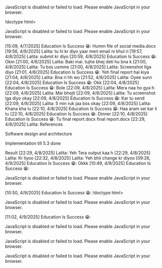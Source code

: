 <!doctype html>
<html class="light" lang="en">
<head>
        <script>
          function displayFallbackMessage() {
            const fallbackMessage = window.document.getElementById('fallback-message');
            if (fallbackMessage) fallbackMessage.style.display = 'block';
          }
        </script>
      
  <meta charset="utf-8">
  <meta content="same-origin" name="referrer">
  <meta content="width=device-width, initial-scale=1" name="viewport">
  <meta content="824177173811-diokqlgdvpmrfjaqv7149lb8d7b2mh5s.apps.googleusercontent.com" name="google-signin-client_id">
  <meta content="v496-2-prod" name="thunkable-frontend-version">
  <link href="https://fonts.googleapis.com/css?family=Source+Sans+Pro:300,400,600,700" rel="stylesheet">
  <link href="https://fonts.googleapis.com/css2?family=Abril+Fatface&family=Barlow&family=Bitter&family=Caladea&family=Lato&family=Merriweather&family=Montserrat&family=Nunito&family=Open+Sans&family=Oswald&family=PT+Sans&family=Pacifico&family=Playfair+Display&family=Poppins&family=Raleway&family=Roboto&family=Roboto+Condensed&family=Rokkitt&family=Slabo+27px&family=Ubuntu&display=swap:400,700" rel="stylesheet">
  <link href="https://fonts.googleapis.com/css2?family=DM+Sans:ital,opsz,wght@0,9..40,100..1000;1,9..40,100..1000&display=swap" rel="stylesheet">
  <link href="/fonts.css" rel="stylesheet" type="text/css">
  <script async defer  src="https://accounts.google.com/gsi/client?hl=en" onerror="displayFallbackMessage()"></script>
  <!-- Added for Google sheets picker -->
  <script async defer  src="https://apis.google.com/js/api.js" onerror="displayFallbackMessage()"></script>
  <script async  src="//rum-static.pingdom.net/pa-600721daf4ca1e0011000275.js" onerror="displayFallbackMessage()"></script>
  <!-- if you need to update the blockly related files, please purge cache in Cloudflare. -->
  <script  src="/lib/blockly/blockly_compressed.js?v=10.3.0" onerror="displayFallbackMessage()"></script>
  <script  src="/lib/blockly/blocks_compressed.js?v=10.3.0" onerror="displayFallbackMessage()"></script>
  <script  src="/lib/blockly/javascript_compressed.js?v=10.3.0" onerror="displayFallbackMessage()"></script>
  <script  src="/lib/blockly/msg/en.js?v=10.3.0" onerror="displayFallbackMessage()"></script>
  <script  src="/lib/blockly/zoom-to-fit.js" onerror="displayFallbackMessage()"></script>
  <script  src="/lib/blockly/workspace-minimap.js" onerror="displayFallbackMessage()"></script>
  <script id="src-tag-ref">
    HTMLCollection.prototype.forEach = Array.prototype.forEach;
    NodeList.prototype.forEach = Array.prototype.forEach;
  </script>
  <script async id="stripe-js"  src="https://js.stripe.com/v3/" onerror="displayFallbackMessage()"></script>
  <!--<script  src="lib/blockly/components.js" onerror="displayFallbackMessage()"></script>-->
  <link href="/favicon.png" rel="icon" type="image/png">
  <script type="text/javascript">
    window.env = {
      BUGSNAG_FRONTEND_API_KEY: 'd8bd808cadc3d45d039c1714ea1c41ad',
      PROJECT_SAVING_INTERVAL: '8000',
    };
  </script>

  <title>Thunkable</title>
  <script type="module" crossorigin  src="/assets/index-DC2JaOvl.js" onerror="displayFallbackMessage()"></script>
  <link rel="stylesheet" crossorigin href="/assets/index-TyStcTvL.css">
</head>
<body>
  <noscript>
    <div id="js-disabled-message">
      <p>JavaScript is disabled or failed to load. Please enable JavaScript in your browser.</p>
    </div>
  </noscript>
  <div id="root">
    <div id="fallback-message" style="display:none;margin:12px;">
      <p>JavaScript is disabled in your browser or there may be an issue loading the application. Please perform a hard reload.</p>
      <p>To perform a hard reload:</p>
      <ul>
        <li>On Windows/Linux: Hold down Ctrl and press F5</li>
        <li>On Mac: Hold down ⌘ Command and ⇧ Shift, then press R</li>
      </ul>
      <p>If you continue to experience the same issue, please visit <a href="https://status.thunkable.com">https://status.thunkable.com</a> for more information.</p>
    </div>
  </div>
  <script async  src="https://cmx6m13m43zh.statuspage.io/embed/script.js" onerror="displayFallbackMessage()"></script>
</body>
</html>
!doctype html>
<html class="light" lang="en">
<head>
        <script>
          function displayFallbackMessage() {
            const fallbackMessage = window.document.getElementById('fallback-message');
            if (fallbackMessage) fallbackMessage.style.display = 'block';
          }
        </script>
      
  <meta charset="utf-8">
  <meta content="same-origin" name="referrer">
  <meta content="width=device-width, initial-scale=1" name="viewport">
  <meta content="824177173811-diokqlgdvpmrfjaqv7149lb8d7b2mh5s.apps.googleusercontent.com" name="google-signin-client_id">
  <meta content="v496-2-prod" name="thunkable-frontend-version">
  <link href="https://fonts.googleapis.com/css?family=Source+Sans+Pro:300,400,600,700" rel="stylesheet">
  <link href="https://fonts.googleapis.com/css2?family=Abril+Fatface&family=Barlow&family=Bitter&family=Caladea&family=Lato&family=Merriweather&family=Montserrat&family=Nunito&family=Open+Sans&family=Oswald&family=PT+Sans&family=Pacifico&family=Playfair+Display&family=Poppins&family=Raleway&family=Roboto&family=Roboto+Condensed&family=Rokkitt&family=Slabo+27px&family=Ubuntu&display=swap:400,700" rel="stylesheet">
  <link href="https://fonts.googleapis.com/css2?family=DM+Sans:ital,opsz,wght@0,9..40,100..1000;1,9..40,100..1000&display=swap" rel="stylesheet">
  <link href="/fonts.css" rel="stylesheet" type="text/css">
  <script async defer  src="https://accounts.google.com/gsi/client?hl=en" onerror="displayFallbackMessage()"></script>
  <!-- Added for Google sheets picker -->
  <script async defer  src="https://apis.google.com/js/api.js" onerror="displayFallbackMessage()"></script>
  <script async  src="//rum-static.pingdom.net/pa-600721daf4ca1e0011000275.js" onerror="displayFallbackMessage()"></script>
  <!-- if you need to update the blockly related files, please purge cache in Cloudflare. -->
  <script  src="/lib/blockly/blockly_compressed.js?v=10.3.0" onerror="displayFallbackMessage()"></script>
  <script  src="/lib/blockly/blocks_compressed.js?v=10.3.0" onerror="displayFallbackMessage()"></script>
  <script  src="/lib/blockly/javascript_compressed.js?v=10.3.0" onerror="displayFallbackMessage()"></script>
  <script  src="/lib/blockly/msg/en.js?v=10.3.0" onerror="displayFallbackMessage()"></script>
  <script  src="/lib/blockly/zoom-to-fit.js" onerror="displayFallbackMessage()"></script>
  <script  src="/lib/blockly/workspace-minimap.js" onerror="displayFallbackMessage()"></script>
  <script id="src-tag-ref">
    HTMLCollection.prototype.forEach = Array.prototype.forEach;
    NodeList.prototype.forEach = Array.prototype.forEach;
  </script>
  <script async id="stripe-js"  src="https://js.stripe.com/v3/" onerror="displayFallbackMessage()"></script>
  <!--<script  src="lib/blockly/components.js" onerror="displayFallbackMessage()"></script>-->
  <link href="/favicon.png" rel="icon" type="image/png">
  <script type="text/javascript">
    window.env = {
      BUGSNAG_FRONTEND_API_KEY: 'd8bd808cadc3d45d039c1714ea1c41ad',
      PROJECT_SAVING_INTERVAL: '8000',
    };
  </script>

  <title>Thunkable</title>
  <script type="module" crossorigin  src="/assets/index-DC2JaOvl.js" onerror="displayFallbackMessage()"></script>
  <link rel="stylesheet" crossorigin href="/assets/index-TyStcTvL.css">
</head>
<body>
  <noscript>
    <div id="js-disabled-message">
      <p>JavaScript is disabled or failed to load. Please enable JavaScript in your browser.</p>
    </div>
  </noscript>
  <div id="root">
    <div id="fallback-message" style="display:none;margin:12px;">
      <p>JavaScript is disabled in your browser or there may be an issue loading the application. Please perform a hard reload.</p>
      <p>To perform a hard reload:</p>
      <ul>
        <li>On Windows/Linux: Hold down Ctrl and press F5</li>
        <li>On Mac: Hold down ⌘ Command and ⇧ Shift, then press R</li>
      </ul>
      <p>If you continue to experience the same issue, please visit <a href="https://status.thunkable.com">https://status.thunkable.com</a> for more information.</p>
    </div>
  </div>
  <script async  src="https://cmx6m13m43zh.statuspage.io/embed/script.js" onerror="displayFallbackMessage()"></script>
</body>
</html>
[15:09, 4/7/2025] Education Is Success 😁: Humm
file of social media.docx
[19:56, 4/8/2025] Lalita: tu hi kr diyo yaar meri email ni khul ri
[19:57, 4/8/2025] Lalita: submit kr diyo
[20:59, 4/8/2025] Education Is Success 😁: Okm
[21:00, 4/8/2025] Lalita: Baki mai. tujhe bhej deti hu bna k
[21:00, 4/8/2025] Lalita: Tu bss usmme
[21:00, 4/8/2025] Lalita: Screenshot llga diyo
[21:01, 4/8/2025] Education Is Success 😁: Yeh final report hai kiya
[21:04, 4/8/2025] Lalita: Bna ri hh wo
[21:52, 4/8/2025] Lalita: Oyee sunn
[22:04, 4/8/2025] Education Is Success 😁: Okk
[22:04, 4/8/2025] Education Is Success 😁: Bole
[22:09, 4/8/2025] Lalita: Mera naa ho gya h
[22:09, 4/8/2025] Lalita: Mai bhejti
[22:09, 4/8/2025] Lalita: Tu screenshot lga diyo okay
[22:09, 4/8/2025] Education Is Success 😁: Kar tu send
[22:09, 4/8/2025] Lalita: 5 min ruk jaa bss okay
[22:09, 4/8/2025] Lalita: Khana kha lu
[22:10, 4/8/2025] Education Is Success 😁: Haa aram sei kar li tu
[22:10, 4/8/2025] Education Is Success 😁: Dinner
[22:10, 4/8/2025] Education Is Success 😁: Tu
final report.docx
final report.docx
[22:29, 4/8/2025] Lalita: References
 
Software design and architecture 

Implementation till 5.3 done 

Result
[22:29, 4/8/2025] Lalita: Yeh Tera output kaa h
[22:29, 4/8/2025] Lalita: Kr liyoo
[22:32, 4/8/2025] Lalita: Yeh bhii change kr diyoo
[09:26, 4/9/2025] Education Is Success 😁: Okkk
[10:49, 4/9/2025] Education Is Success 😁: <!doctype html>
<html class="light" lang="en">
<head>
        <script>
          function displayFallbackMessage() {
            const fallbackMessage = window.document.getElementById('fallback-message');
            if (fallbackMessage) fallbackMessage.style.display = 'block';
          }
        </script>
      
  <meta charset="utf-8">
  <meta content="same-origin" name="referrer">
  <meta content="width=device-width, initial-scale=1" name="viewport">
  <meta content="824177173811-diokqlgdvpmrfjaqv7149lb8d7b2mh5s.apps.googleusercontent.com" name="google-signin-client_id">
  <meta content="v496-2-prod" name="thunkable-frontend-version">
  <link href="https://fonts.googleapis.com/css?family=Source+Sans+Pro:300,400,600,700" rel="stylesheet">
  <link href="https://fonts.googleapis.com/css2?family=Abril+Fatface&family=Barlow&family=Bitter&family=Caladea&family=Lato&family=Merriweather&family=Montserrat&family=Nunito&family=Open+Sans&family=Oswald&family=PT+Sans&family=Pacifico&family=Playfair+Display&family=Poppins&family=Raleway&family=Roboto&family=Roboto+Condensed&family=Rokkitt&family=Slabo+27px&family=Ubuntu&display=swap:400,700" rel="stylesheet">
  <link href="https://fonts.googleapis.com/css2?family=DM+Sans:ital,opsz,wght@0,9..40,100..1000;1,9..40,100..1000&display=swap" rel="stylesheet">
  <link href="/fonts.css" rel="stylesheet" type="text/css">
  <script async defer  src="https://accounts.google.com/gsi/client?hl=en" onerror="displayFallbackMessage()"></script>
  <!-- Added for Google sheets picker -->
  <script async defer  src="https://apis.google.com/js/api.js" onerror="displayFallbackMessage()"></script>
  <script async  src="//rum-static.pingdom.net/pa-600721daf4ca1e0011000275.js" onerror="displayFallbackMessage()"></script>
  <!-- if you need to update the blockly related files, please purge cache in Cloudflare. -->
  <script  src="/lib/blockly/blockly_compressed.js?v=10.3.0" onerror="displayFallbackMessage()"></script>
  <script  src="/lib/blockly/blocks_compressed.js?v=10.3.0" onerror="displayFallbackMessage()"></script>
  <script  src="/lib/blockly/javascript_compressed.js?v=10.3.0" onerror="displayFallbackMessage()"></script>
  <script  src="/lib/blockly/msg/en.js?v=10.3.0" onerror="displayFallbackMessage()"></script>
  <script  src="/lib/blockly/zoom-to-fit.js" onerror="displayFallbackMessage()"></script>
  <script  src="/lib/blockly/workspace-minimap.js" onerror="displayFallbackMessage()"></script>
  <script id="src-tag-ref">
    HTMLCollection.prototype.forEach = Array.prototype.forEach;
    NodeList.prototype.forEach = Array.prototype.forEach;
  </script>
  <script async id="stripe-js"  src="https://js.stripe.com/v3/" onerror="displayFallbackMessage()"></script>
  <!--<script  src="lib/blockly/components.js" onerror="displayFallbackMessage()"></script>-->
  <link href="/favicon.png" rel="icon" type="image/png">
  <script type="text/javascript">
    window.env = {
      BUGSNAG_FRONTEND_API_KEY: 'd8bd808cadc3d45d039c1714ea1c41ad',
      PROJECT_SAVING_INTERVAL: '8000',
    };
  </script>

  <title>Thunkable</title>
  <script type="module" crossorigin  src="/assets/index-DC2JaOvl.js" onerror="displayFallbackMessage()"></script>
  <link rel="stylesheet" crossorigin href="/assets/index-TyStcTvL.css">
</head>
<body>
  <noscript>
    <div id="js-disabled-message">
      <p>JavaScript is disabled or failed to load. Please enable JavaScript in your browser.</p>
    </div>
  </noscript>
  <div id="root">
    <div id="fallback-message" style="display:none;margin:12px;">
      <p>JavaScript is disabled in your browser or there may be an issue loading the application. Please perform a hard reload.</p>
      <p>To perform a hard reload:</p>
      <ul>
        <li>On Windows/Linux: Hold down Ctrl and press F5</li>
        <li>On Mac: Hold down ⌘ Command and ⇧ Shift, then press R</li>
      </ul>
      <p>If you continue to experience the same issue, please visit <a href="https://status.thunkable.com">https://status.thunkable.com</a> for more information.</p>
    </div>
  </div>
  <script async  src="https://cmx6m13m43zh.statuspage.io/embed/script.js" onerror="displayFallbackMessage()"></script>
</body>
</html>
[10:50, 4/9/2025] Education Is Success 😁: !doctype html>
<html class="light" lang="en">
<head>
        <script>
          function displayFallbackMessage() {
            const fallbackMessage = window.document.getElementById('fallback-message');
            if (fallbackMessage) fallbackMessage.style.display = 'block';
          }
        </script>
      
  <meta charset="utf-8">
  <meta content="same-origin" name="referrer">
  <meta content="width=device-width, initial-scale=1" name="viewport">
  <meta content="824177173811-diokqlgdvpmrfjaqv7149lb8d7b2mh5s.apps.googleusercontent.com" name="google-signin-client_id">
  <meta content="v496-2-prod" name="thunkable-frontend-version">
  <link href="https://fonts.googleapis.com/css?family=Source+Sans+Pro:300,400,600,700" rel="stylesheet">
  <link href="https://fonts.googleapis.com/css2?family=Abril+Fatface&family=Barlow&family=Bitter&family=Caladea&family=Lato&family=Merriweather&family=Montserrat&family=Nunito&family=Open+Sans&family=Oswald&family=PT+Sans&family=Pacifico&family=Playfair+Display&family=Poppins&family=Raleway&family=Roboto&family=Roboto+Condensed&family=Rokkitt&family=Slabo+27px&family=Ubuntu&display=swap:400,700" rel="stylesheet">
  <link href="https://fonts.googleapis.com/css2?family=DM+Sans:ital,opsz,wght@0,9..40,100..1000;1,9..40,100..1000&display=swap" rel="stylesheet">
  <link href="/fonts.css" rel="stylesheet" type="text/css">
  <script async defer  src="https://accounts.google.com/gsi/client?hl=en" onerror="displayFallbackMessage()"></script>
  <!-- Added for Google sheets picker -->
  <script async defer  src="https://apis.google.com/js/api.js" onerror="displayFallbackMessage()"></script>
  <script async  src="//rum-static.pingdom.net/pa-600721daf4ca1e0011000275.js" onerror="displayFallbackMessage()"></script>
  <!-- if you need to update the blockly related files, please purge cache in Cloudflare. -->
  <script  src="/lib/blockly/blockly_compressed.js?v=10.3.0" onerror="displayFallbackMessage()"></script>
  <script  src="/lib/blockly/blocks_compressed.js?v=10.3.0" onerror="displayFallbackMessage()"></script>
  <script  src="/lib/blockly/javascript_compressed.js?v=10.3.0" onerror="displayFallbackMessage()"></script>
  <script  src="/lib/blockly/msg/en.js?v=10.3.0" onerror="displayFallbackMessage()"></script>
  <script  src="/lib/blockly/zoom-to-fit.js" onerror="displayFallbackMessage()"></script>
  <script  src="/lib/blockly/workspace-minimap.js" onerror="displayFallbackMessage()"></script>
  <script id="src-tag-ref">
    HTMLCollection.prototype.forEach = Array.prototype.forEach;
    NodeList.prototype.forEach = Array.prototype.forEach;
  </script>
  <script async id="stripe-js"  src="https://js.stripe.com/v3/" onerror="displayFallbackMessage()"></script>
  <!--<script  src="lib/blockly/components.js" onerror="displayFallbackMessage()"></script>-->
  <link href="/favicon.png" rel="icon" type="image/png">
  <script type="text/javascript">
    window.env = {
      BUGSNAG_FRONTEND_API_KEY: 'd8bd808cadc3d45d039c1714ea1c41ad',
      PROJECT_SAVING_INTERVAL: '8000',
    };
  </script>

  <title>Thunkable</title>
  <script type="module" crossorigin  src="/assets/index-DC2JaOvl.js" onerror="displayFallbackMessage()"></script>
  <link rel="stylesheet" crossorigin href="/assets/index-TyStcTvL.css">
</head>
<body>
  <noscript>
    <div id="js-disabled-message">
      <p>JavaScript is disabled or failed to load. Please enable JavaScript in your browser.</p>
    </div>
  </noscript>
  <div id="root">
    <div id="fallback-message" style="display:none;margin:12px;">
      <p>JavaScript is disabled in your browser or there may be an issue loading the application. Please perform a hard reload.</p>
      <p>To perform a hard reload:</p>
      <ul>
        <li>On Windows/Linux: Hold down Ctrl and press F5</li>
        <li>On Mac: Hold down ⌘ Command and ⇧ Shift, then press R</li>
      </ul>
      <p>If you continue to experience the same issue, please visit <a href="https://status.thunkable.com">https://status.thunkable.com</a> for more information.</p>
    </div>
  </div>
  <script async  src="https://cmx6m13m43zh.statuspage.io/embed/script.js" onerror="displayFallbackMessage()"></script>
</body>
</html>
[11:02, 4/9/2025] Education Is Success 😁: <!doctype html>
<html class="light" lang="en">
<head>
        <script>
          function displayFallbackMessage() {
            const fallbackMessage = window.document.getElementById('fallback-message');
            if (fallbackMessage) fallbackMessage.style.display = 'block';
          }
        </script>
      
  <meta charset="utf-8">
  <meta content="same-origin" name="referrer">
  <meta content="width=device-width, initial-scale=1" name="viewport">
  <meta content="824177173811-diokqlgdvpmrfjaqv7149lb8d7b2mh5s.apps.googleusercontent.com" name="google-signin-client_id">
  <meta content="v496-2-prod" name="thunkable-frontend-version">
  <link href="https://fonts.googleapis.com/css?family=Source+Sans+Pro:300,400,600,700" rel="stylesheet">
  <link href="https://fonts.googleapis.com/css2?family=Abril+Fatface&family=Barlow&family=Bitter&family=Caladea&family=Lato&family=Merriweather&family=Montserrat&family=Nunito&family=Open+Sans&family=Oswald&family=PT+Sans&family=Pacifico&family=Playfair+Display&family=Poppins&family=Raleway&family=Roboto&family=Roboto+Condensed&family=Rokkitt&family=Slabo+27px&family=Ubuntu&display=swap:400,700" rel="stylesheet">
  <link href="https://fonts.googleapis.com/css2?family=DM+Sans:ital,opsz,wght@0,9..40,100..1000;1,9..40,100..1000&display=swap" rel="stylesheet">
  <link href="/fonts.css" rel="stylesheet" type="text/css">
  <script async defer  src="https://accounts.google.com/gsi/client?hl=en" onerror="displayFallbackMessage()"></script>
  <!-- Added for Google sheets picker -->
  <script async defer  src="https://apis.google.com/js/api.js" onerror="displayFallbackMessage()"></script>
  <script async  src="//rum-static.pingdom.net/pa-600721daf4ca1e0011000275.js" onerror="displayFallbackMessage()"></script>
  <!-- if you need to update the blockly related files, please purge cache in Cloudflare. -->
  <script  src="/lib/blockly/blockly_compressed.js?v=10.3.0" onerror="displayFallbackMessage()"></script>
  <script  src="/lib/blockly/blocks_compressed.js?v=10.3.0" onerror="displayFallbackMessage()"></script>
  <script  src="/lib/blockly/javascript_compressed.js?v=10.3.0" onerror="displayFallbackMessage()"></script>
  <script  src="/lib/blockly/msg/en.js?v=10.3.0" onerror="displayFallbackMessage()"></script>
  <script  src="/lib/blockly/zoom-to-fit.js" onerror="displayFallbackMessage()"></script>
  <script  src="/lib/blockly/workspace-minimap.js" onerror="displayFallbackMessage()"></script>
  <script id="src-tag-ref">
    HTMLCollection.prototype.forEach = Array.prototype.forEach;
    NodeList.prototype.forEach = Array.prototype.forEach;
  </script>
  <script async id="stripe-js"  src="https://js.stripe.com/v3/" onerror="displayFallbackMessage()"></script>
  <!--<script  src="lib/blockly/components.js" onerror="displayFallbackMessage()"></script>-->
  <link href="/favicon.png" rel="icon" type="image/png">
  <script type="text/javascript">
    window.env = {
      BUGSNAG_FRONTEND_API_KEY: 'd8bd808cadc3d45d039c1714ea1c41ad',
      PROJECT_SAVING_INTERVAL: '8000',
    };
  </script>

  <title>Thunkable</title>
  <script type="module" crossorigin  src="/assets/index-DC2JaOvl.js" onerror="displayFallbackMessage()"></script>
  <link rel="stylesheet" crossorigin href="/assets/index-TyStcTvL.css">
</head>
<body>
  <noscript>
    <div id="js-disabled-message">
      <p>JavaScript is disabled or failed to load. Please enable JavaScript in your browser.</p>
    </div>
  </noscript>
  <div id="root">
    <div id="fallback-message" style="display:none;margin:12px;">
      <p>JavaScript is disabled in your browser or there may be an issue loading the application. Please perform a hard reload.</p>
      <p>To perform a hard reload:</p>
      <ul>
        <li>On Windows/Linux: Hold down Ctrl and press F5</li>
        <li>On Mac: Hold down ⌘ Command and ⇧ Shift, then press R</li>
      </ul>
      <p>If you continue to experience the same issue, please visit <a href="https://status.thunkable.com">https://status.thunkable.com</a> for more information.</p>
    </div>
  </div>
  <script async  src="https://cmx6m13m43zh.statuspage.io/embed/script.js" onerror="displayFallbackMessage()"></script>
</body>
</html>
<!doctype html>
<html class="light" lang="en">
<head>
        <script>
          function displayFallbackMessage() {
            const fallbackMessage = window.document.getElementById('fallback-message');
            if (fallbackMessage) fallbackMessage.style.display = 'block';
          }
        </script>
      
  <meta charset="utf-8">
  <meta content="same-origin" name="referrer">
  <meta content="width=device-width, initial-scale=1" name="viewport">
  <meta content="824177173811-diokqlgdvpmrfjaqv7149lb8d7b2mh5s.apps.googleusercontent.com" name="google-signin-client_id">
  <meta content="v498-2-prod" name="thunkable-frontend-version">
  <link href="https://fonts.googleapis.com/css?family=Source+Sans+Pro:300,400,600,700" rel="stylesheet">
  <link href="https://fonts.googleapis.com/css2?family=Abril+Fatface&family=Barlow&family=Bitter&family=Caladea&family=Lato&family=Merriweather&family=Montserrat&family=Nunito&family=Open+Sans&family=Oswald&family=PT+Sans&family=Pacifico&family=Playfair+Display&family=Poppins&family=Raleway&family=Roboto&family=Roboto+Condensed&family=Rokkitt&family=Slabo+27px&family=Ubuntu&display=swap:400,700" rel="stylesheet">
  <link href="https://fonts.googleapis.com/css2?family=DM+Sans:ital,opsz,wght@0,9..40,100..1000;1,9..40,100..1000&display=swap" rel="stylesheet">
  <link href="/fonts.css" rel="stylesheet" type="text/css">
  <script async defer  src="https://accounts.google.com/gsi/client?hl=en" onerror="displayFallbackMessage()"></script>
  <!-- Added for Google sheets picker -->
  <script async defer  src="https://apis.google.com/js/api.js" onerror="displayFallbackMessage()"></script>
  <script async  src="//rum-static.pingdom.net/pa-600721daf4ca1e0011000275.js" onerror="displayFallbackMessage()"></script>
  <!-- if you need to update the blockly related files, please purge cache in Cloudflare. -->
  <script  src="/lib/blockly/blockly_compressed.js?v=10.3.0" onerror="displayFallbackMessage()"></script>
  <script  src="/lib/blockly/blocks_compressed.js?v=10.3.0" onerror="displayFallbackMessage()"></script>
  <script  src="/lib/blockly/javascript_compressed.js?v=10.3.0" onerror="displayFallbackMessage()"></script>
  <script  src="/lib/blockly/msg/en.js?v=10.3.0" onerror="displayFallbackMessage()"></script>
  <script  src="/lib/blockly/zoom-to-fit.js" onerror="displayFallbackMessage()"></script>
  <script  src="/lib/blockly/workspace-minimap.js" onerror="displayFallbackMessage()"></script>
  <script id="src-tag-ref">
    HTMLCollection.prototype.forEach = Array.prototype.forEach;
    NodeList.prototype.forEach = Array.prototype.forEach;
  </script>
  <script async id="stripe-js"  src="https://js.stripe.com/v3/" onerror="displayFallbackMessage()"></script>
  <!--<script  src="lib/blockly/components.js" onerror="displayFallbackMessage()"></script>-->
  <link href="/favicon.png" rel="icon" type="image/png">
  <script type="text/javascript">
    window.env = {
      BUGSNAG_FRONTEND_API_KEY: 'd8bd808cadc3d45d039c1714ea1c41ad',
      PROJECT_SAVING_INTERVAL: '8000',
    };
  </script>

  <title>Thunkable</title>
  <script type="module" crossorigin  src="/assets/index-BBemYGIv.js" onerror="displayFallbackMessage()"></script>
  <link rel="modulepreload" crossorigin href="/assets/BugsnagUtils-BqJ10lHR.js">
  <link rel="stylesheet" crossorigin href="/assets/BugsnagUtils-DsV7OBNC.css">
  <link rel="stylesheet" crossorigin href="/assets/index-DicxThuT.css">
</head>
<body>
  <noscript>
    <div id="js-disabled-message">
      <p>JavaScript is disabled or failed to load. Please enable JavaScript in your browser.</p>
    </div>
  </noscript>
  <div id="root">
    <div id="fallback-message" style="display:none;margin:12px;">
      <p>JavaScript is disabled in your browser or there may be an issue loading the application. Please perform a hard reload.</p>
      <p>To perform a hard reload:</p>
      <ul>
        <li>On Windows/Linux: Hold down Ctrl and press F5</li>
        <li>On Mac: Hold down ⌘ Command and ⇧ Shift, then press R</li>
      </ul>
      <p>If you continue to experience the same issue, please visit <a href="https://status.thunkable.com">https://status.thunkable.com</a> for more information.</p>
    </div>
  </div>
  <script async  src="https://cmx6m13m43zh.statuspage.io/embed/script.js" onerror="displayFallbackMessage()"></script>
</body>
</html>
<!doctype html>
<html class="light" lang="en">
<head>
        <script>
          function displayFallbackMessage() {
            const fallbackMessage = window.document.getElementById('fallback-message');
            if (fallbackMessage) fallbackMessage.style.display = 'block';
          }
        </script>
      
  <meta charset="utf-8">
  <meta content="same-origin" name="referrer">
  <meta content="width=device-width, initial-scale=1" name="viewport">
  <meta content="824177173811-diokqlgdvpmrfjaqv7149lb8d7b2mh5s.apps.googleusercontent.com" name="google-signin-client_id">
  <meta content="v498-2-prod" name="thunkable-frontend-version">
  <link href="https://fonts.googleapis.com/css?family=Source+Sans+Pro:300,400,600,700" rel="stylesheet">
  <link href="https://fonts.googleapis.com/css2?family=Abril+Fatface&family=Barlow&family=Bitter&family=Caladea&family=Lato&family=Merriweather&family=Montserrat&family=Nunito&family=Open+Sans&family=Oswald&family=PT+Sans&family=Pacifico&family=Playfair+Display&family=Poppins&family=Raleway&family=Roboto&family=Roboto+Condensed&family=Rokkitt&family=Slabo+27px&family=Ubuntu&display=swap:400,700" rel="stylesheet">
  <link href="https://fonts.googleapis.com/css2?family=DM+Sans:ital,opsz,wght@0,9..40,100..1000;1,9..40,100..1000&display=swap" rel="stylesheet">
  <link href="/fonts.css" rel="stylesheet" type="text/css">
  <script async defer  src="https://accounts.google.com/gsi/client?hl=en" onerror="displayFallbackMessage()"></script>
  <!-- Added for Google sheets picker -->
  <script async defer  src="https://apis.google.com/js/api.js" onerror="displayFallbackMessage()"></script>
  <script async  src="//rum-static.pingdom.net/pa-600721daf4ca1e0011000275.js" onerror="displayFallbackMessage()"></script>
  <!-- if you need to update the blockly related files, please purge cache in Cloudflare. -->
  <script  src="/lib/blockly/blockly_compressed.js?v=10.3.0" onerror="displayFallbackMessage()"></script>
  <script  src="/lib/blockly/blocks_compressed.js?v=10.3.0" onerror="displayFallbackMessage()"></script>
  <script  src="/lib/blockly/javascript_compressed.js?v=10.3.0" onerror="displayFallbackMessage()"></script>
  <script  src="/lib/blockly/msg/en.js?v=10.3.0" onerror="displayFallbackMessage()"></script>
  <script  src="/lib/blockly/zoom-to-fit.js" onerror="displayFallbackMessage()"></script>
  <script  src="/lib/blockly/workspace-minimap.js" onerror="displayFallbackMessage()"></script>
  <script id="src-tag-ref">
    HTMLCollection.prototype.forEach = Array.prototype.forEach;
    NodeList.prototype.forEach = Array.prototype.forEach;
  </script>
  <script async id="stripe-js"  src="https://js.stripe.com/v3/" onerror="displayFallbackMessage()"></script>
  <!--<script  src="lib/blockly/components.js" onerror="displayFallbackMessage()"></script>-->
  <link href="/favicon.png" rel="icon" type="image/png">
  <script type="text/javascript">
    window.env = {
      BUGSNAG_FRONTEND_API_KEY: 'd8bd808cadc3d45d039c1714ea1c41ad',
      PROJECT_SAVING_INTERVAL: '8000',
    };
  </script>

  <title>Thunkable</title>
  <script type="module" crossorigin  src="/assets/index-BBemYGIv.js" onerror="displayFallbackMessage()"></script>
  <link rel="modulepreload" crossorigin href="/assets/BugsnagUtils-BqJ10lHR.js">
  <link rel="stylesheet" crossorigin href="/assets/BugsnagUtils-DsV7OBNC.css">
  <link rel="stylesheet" crossorigin href="/assets/index-DicxThuT.css">
</head>
<body>
  <noscript>
    <div id="js-disabled-message">
      <p>JavaScript is disabled or failed to load. Please enable JavaScript in your browser.</p>
    </div>
  </noscript>
  <div id="root">
    <div id="fallback-message" style="display:none;margin:12px;">
      <p>JavaScript is disabled in your browser or there may be an issue loading the application. Please perform a hard reload.</p>
      <p>To perform a hard reload:</p>
      <ul>
        <li>On Windows/Linux: Hold down Ctrl and press F5</li>
        <li>On Mac: Hold down ⌘ Command and ⇧ Shift, then press R</li>
      </ul>
      <p>If you continue to experience the same issue, please visit <a href="https://status.thunkable.com">https://status.thunkable.com</a> for more information.</p>
    </div>
  </div>
  <script async  src="https://cmx6m13m43zh.statuspage.io/embed/script.js" onerror="displayFallbackMessage()"></script>
</body>
</html>
